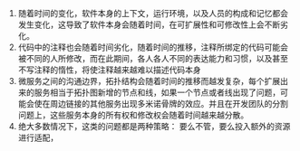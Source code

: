 
1. 随着时间的变化，软件本身的上下文，运行环境，以及人员的构成和记忆都会发生变化，这导致了软件本身会随着时间，在可扩展性和可修改性上会不断劣化。
2. 代码中的注释也会随着时间劣化，随着时间的推移，注释所绑定的代码可能会被不同的人所修改，而在此期间，各人各人不同的表达能力和习惯，以及甚至不写注释的惰性，将使注释越来越难以描述代码本身
3. 微服务之间的沟通边界，拓扑结构会随着时间的推移而越发复杂，每个扩展出来的服务相当于拓扑图新增的节点和线，如果一个节点或者线出现了问题，可能会使在周边链接的其他服务出现多米诺骨牌的效应。并且在开发团队的分割问题上，这些服务本身的所有权和修改权会随着时间越来越分散。
4. 绝大多数情况下，这类的问题都是两种策略： 要么不管，要么投入额外的资源进行适配，